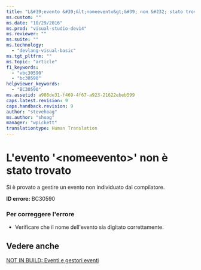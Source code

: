 ```yaml
---
title: "L&#39;evento &#39;&lt;nomeevento&gt;&#39; non &#232; stato trovato | Microsoft Docs"
ms.custom: ""
ms.date: "10/29/2016"
ms.prod: "visual-studio-dev14"
ms.reviewer: ""
ms.suite: ""
ms.technology: 
  - "devlang-visual-basic"
ms.tgt_pltfrm: ""
ms.topic: "article"
f1_keywords: 
  - "vbc30590"
  - "bc30590"
helpviewer_keywords: 
  - "BC30590"
ms.assetid: a986de31-f469-4f67-a923-21622ebeb599
caps.latest.revision: 9
caps.handback.revision: 9
author: "stevehoag"
ms.author: "shoag"
manager: "wpickett"
translationtype: Human Translation
---
```

# L&#39;evento &#39;&lt;nomeevento&gt;&#39; non &#232; stato trovato
Si è provato a gestire un evento non individuato dal compilatore.  
  
 **ID errore:** BC30590  
  
### Per correggere l'errore  
  
-   Verificare che il nome dell'evento sia digitato correttamente.  
  
## Vedere anche  
 [NOT IN BUILD: Eventi e gestori eventi](http://msdn.microsoft.com/it-it/95074a0d-1cbc-4221-a95a-964185c7f962)